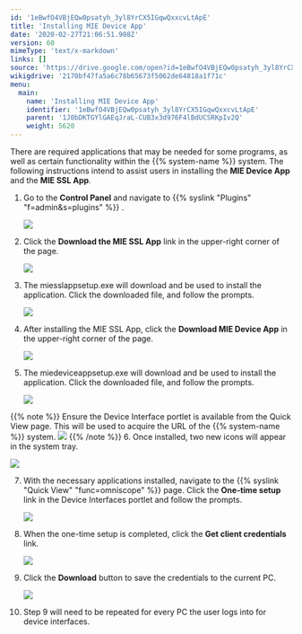```yaml
---
id: '1eBwfO4VBjEQw0psatyh_3yl8YrCX5IGqwQxxcvLtApE'
title: 'Installing MIE Device App'
date: '2020-02-27T21:06:51.908Z'
version: 60
mimeType: 'text/x-markdown'
links: []
source: 'https://drive.google.com/open?id=1eBwfO4VBjEQw0psatyh_3yl8YrCX5IGqwQxxcvLtApE'
wikigdrive: '2170bf47fa5a6c78b65673f5062de64818a1f71c'
menu:
  main:
    name: 'Installing MIE Device App'
    identifier: '1eBwfO4VBjEQw0psatyh_3yl8YrCX5IGqwQxxcvLtApE'
    parent: '1J0bDKTGYlGAEqJraL-CUB3x3d976F4lBdUCSRKpIv2Q'
    weight: 5620
---
```

There are required applications that may be needed for some programs, as well as certain functionality within the {{% system-name %}} system. The following instructions intend to assist users in installing the **MIE Device App** and the **MIE SSL App**. 


1. Go to the <strong>Control Panel</strong> and navigate to {{% syslink "Plugins" "f=admin&s=plugins" %}} .

   <img src="../installing-mie-device-app.assets/8cdaa7c931dd6fa249c559577d7fbe15.png" />  

2. Click the <strong>Download the MIE SSL App</strong> link in the upper-right corner of the page. 

   <img src="../installing-mie-device-app.assets/8d0be49af32bac592d6a523f76e528c1.png" />



3. The miesslappsetup.exe will download and be used to install the application. Click the downloaded file, and follow the prompts.

   <img src="../installing-mie-device-app.assets/91da4da5c6ea02ef4c69969acdf4c669.png" />  

4. After installing the MIE SSL App, click the <strong>Download MIE Device App</strong> in the upper-right corner of the page.

   <img src="../installing-mie-device-app.assets/988cfed79179354ade0a390036734716.png" />  

5. The miedeviceappsetup.exe will download and be used to install the application. Click the downloaded file, and follow the prompts.

   <img src="../installing-mie-device-app.assets/f4cc68b416d7ca7cbbd5d20ac66bd17b.png" />



{{% note %}}
   Ensure the Device Interface portlet is available from the Quick View page. This will be used to acquire the URL of the {{% system-name %}} system.
   <img src="../installing-mie-device-app.assets/830eb79176b3a01d26cbd2b5ae15a2b1.png" />
{{% /note %}}
6. Once installed, two new icons will appear in the system tray.

   <img src="../installing-mie-device-app.assets/70922a4703d682fe7775dd07af9bead5.png" />  

7. With the necessary applications installed, navigate to the {{% syslink "Quick View" "func=omniscope" %}} page. Click the <strong>One-time setup</strong> link in the Device Interfaces portlet and follow the prompts.

   <img src="../installing-mie-device-app.assets/7deee7d1ecb39f6a60c78c0b6304f228.png" />



8. When the one-time setup is completed, click the <strong>Get client credentials</strong> link.

   <img src="../installing-mie-device-app.assets/6516f5670e5a6a04c8bb57df50d42119.png" />



9. Click the <strong>Download</strong> button to save the credentials to the current PC.

   <img src="../installing-mie-device-app.assets/a071349ae16262cd708b0ff5ee30d159.png" />



10. Step 9 will need to be repeated for every PC the user logs into for device interfaces.
